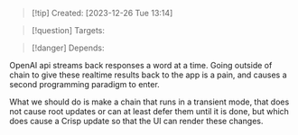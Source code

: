 
>[!tip] Created: [2023-12-26 Tue 13:14]

>[!question] Targets: 

>[!danger] Depends: 

OpenAI api streams back responses a word at a time.
Going outside of chain to give these realtime results back to the app is a pain, and causes a second programming paradigm to enter.

What we should do is make a chain that runs in a transient mode, that does not cause root updates or can at least defer them until it is done, but which does cause a Crisp update so that the UI can render these changes.
